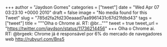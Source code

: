 
+++
author = "Jaydson Gomes"
categories = ["tweet"]
date = "Wed Apr 07 03:23:10 +0000 2010"
draft = false
image = "No media found for this Tweet"
slug = "785d2fa2fd230eaaad7aa9961431c67d21fdbd43"
tags = ["tweet"]
title = """Olha o Chrome ai. RT: @br..."""
tweet = true
tweet_url = "https://twitter.com/jaydson/status/11736214456"
+++
Olha o Chrome ai. RT: @brgeek: Chrome já é responsável por 6% do mercado de navegadores web http://rubyurl.com/Bns5
